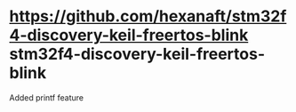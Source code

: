 https://github.com/hexanaft/stm32f4-discovery-keil-freertos-blink
stm32f4-discovery-keil-freertos-blink
============================

Added printf feature